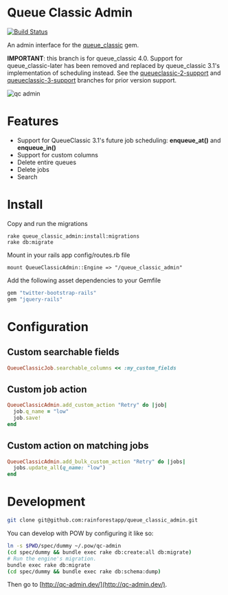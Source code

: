 # Queue Classic Admin

[![Build Status](https://travis-ci.org/QueueClassic/queue_classic_admin.svg)](https://travis-ci.org/QueueClassic/queue_classic_admin)

An admin interface for the [queue_classic](https://github.com/QueueClassic/queue_classic) gem.

**IMPORTANT**: this branch is for queue_classic 4.0. Support for queue_classic-later has been removed and replaced by queue_classic 3.1's implementation of scheduling instead.  See the [queueclassic-2-support](https://github.com/QueueClassic/queue_classic_admin/tree/queueclassic-2-support) and [queueclassic-3-support](https://github.com/QueueClassic/queue_classic_admin/tree/queueclassic-3-support) branches for prior version support.

![qc admin](https://f.cloud.github.com/assets/148622/865030/9b1b2610-f62e-11e2-8908-8c271bfe0f6c.png)

# Features

* Support for QueueClassic 3.1's future job scheduling: **enqueue_at()** and **enqueue_in()**
* Support for custom columns
* Delete entire queues
* Delete jobs
* Search


# Install

Copy and run the migrations

    rake queue_classic_admin:install:migrations
    rake db:migrate

Mount in your rails app config/routes.rb file

    mount QueueClassicAdmin::Engine => "/queue_classic_admin"

Add the following asset dependencies to your Gemfile

```ruby
gem "twitter-bootstrap-rails"
gem "jquery-rails"
```

# Configuration

## Custom searchable fields

```ruby
QueueClassicJob.searchable_columns << :my_custom_fields

```

## Custom job action

```ruby
QueueClassicAdmin.add_custom_action "Retry" do |job|
  job.q_name = "low"
  job.save!
end
```

## Custom action on matching jobs

```ruby
QueueClassicAdmin.add_bulk_custom_action "Retry" do |jobs|
  jobs.update_all(q_name: "low")
end
```

# Development

```bash
git clone git@github.com:rainforestapp/queue_classic_admin.git
```

You can develop with POW by configuring it like so:

```bash
ln -s $PWD/spec/dummy ~/.pow/qc-admin
(cd spec/dummy && bundle exec rake db:create:all db:migrate)
# Run the engine's migration.
bundle exec rake db:migrate
(cd spec/dummy && bundle exec rake db:schema:dump)
```

Then go to [http://qc-admin.dev/](http://qc-admin.dev/).
